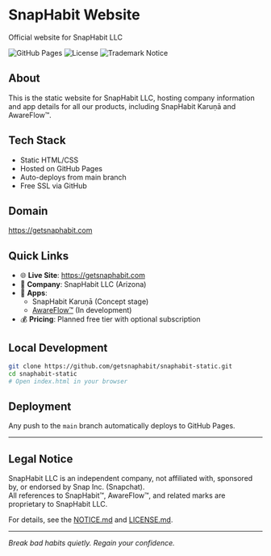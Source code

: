 # SnapHabit Website

Official website for SnapHabit LLC

![GitHub Pages](https://img.shields.io/badge/GitHub%20Pages-Active-success)
![License](https://img.shields.io/badge/License-Proprietary-blue)
![Trademark Notice](https://img.shields.io/badge/Not%20Affiliated-Snap%20Inc.-red)

## About
This is the static website for SnapHabit LLC, hosting company information and app details for all our products, including SnapHabit Karuṇā and AwareFlow™.

## Tech Stack
- Static HTML/CSS
- Hosted on GitHub Pages
- Auto-deploys from main branch
- Free SSL via GitHub

## Domain
https://getsnaphabit.com

## Quick Links
- 🌐 **Live Site**: https://getsnaphabit.com
- 🏢 **Company**: SnapHabit LLC (Arizona)
- 📱 **Apps**: 
  - SnapHabit Karuṇā (Concept stage)
  - [AwareFlow™](https://awareflow.app) (In development)
- 💰 **Pricing**: Planned free tier with optional subscription

## Local Development
```bash
git clone https://github.com/getsnaphabit/snaphabit-static.git
cd snaphabit-static
# Open index.html in your browser
```

## Deployment
Any push to the `main` branch automatically deploys to GitHub Pages.

---

## Legal Notice
SnapHabit LLC is an independent company, not affiliated with, sponsored by, or endorsed by Snap Inc. (Snapchat).  
All references to SnapHabit™, AwareFlow™, and related marks are proprietary to SnapHabit LLC.  

For details, see the [NOTICE.md](NOTICE.md) and [LICENSE.md](LICENSE.md).

---
*Break bad habits quietly. Regain your confidence.*
